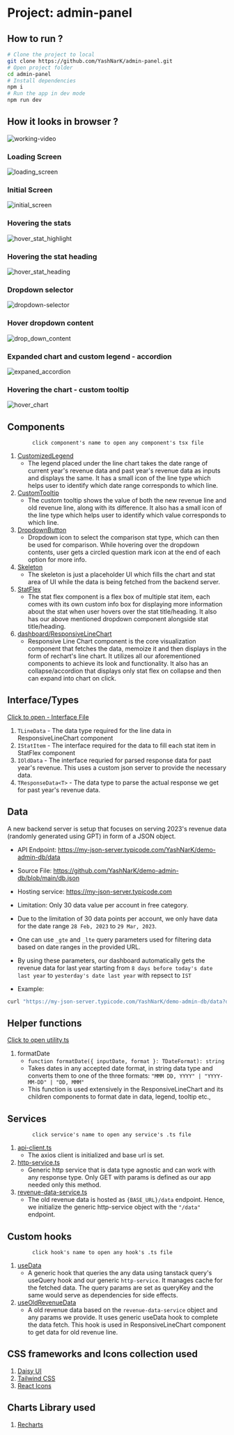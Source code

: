 # Project: admin-panel

## How to run ?

```bash
# Clone the project to local
git clone https://github.com/YashNarK/admin-panel.git
# Open project folder
cd admin-panel
# Install dependencies
npm i
# Run the app in dev mode
npm run dev
```

## How it looks in browser ?

![working-video](media/working_video.gif)

### Loading Screen

![loading_screen](./media/loading_screen.png)

### Initial Screen

![initial_screen](./media/initial_screen.png)

### Hovering the stats

![hover_stat_highlight](./media/hover_stat.png)

### Hovering the stat heading

![hover_stat_heading](./media/hover_stat_heading_tooltip.png)

### Dropdown selector

![dropdown-selector](./media/dropdown_button.png)

### Hover dropdown content

![drop_down_content](./media/hover_dropdown_content.png)

### Expanded chart and custom legend - accordion

![expaned_accordion](./media/expanded_accordion.png)

### Hovering the chart - custom tooltip

![hover_chart](./media/hover_chart_tooltip.png)

## Components

            click component's name to open any component's tsx file

1. [CustomizedLegend](src\components\CustomizedLegend\CustomizedLegend.tsx)
   - The legend placed under the line chart takes the date range of current year's revenue data and past year's revenue data as inputs and displays the same. It has a small icon of the line type which helps user to identify which date range corresponds to which line.
2. [CustomTooltip](src\components\CustomTooltip\CustomTooltip.tsx)
   - The custom tooltip shows the value of both the new revenue line and old revenue line, along with its difference. It also has a small icon of the line type which helps user to identify which value corresponds to which line.
3. [DropdownButton](src\components\DropdownButton\DropdownButton.tsx)
   - Dropdown icon to select the comparison stat type, which can then be used for comparison. While hovering over the dropdown contents, user gets a circled question mark icon at the end of each option for more info.
4. [Skeleton](src\components\Skeleton\Skeleton.tsx)
   - The skeleton is just a placeholder UI which fills the chart and stat area of UI while the data is being fetched from the backend server.
5. [StatFlex](src\components\StatFlex\StatFlex.tsx)
   - The stat flex component is a flex box of multiple stat item, each comes with its own custom info box for displaying more information about the stat when user hovers over the stat title/heading. It also has our above mentioned dropdown component alongside stat title/heading.
6. [dashboard/ResponsiveLineChart](src\components\dashboard\ResponsiveLineChart.tsx)
   - Responsive Line Chart component is the core visualization component that fetches the data, memoize it and then displays in the form of rechart's line chart. It utilizes all our aforementioned components to achieve its look and functionality. It also has an collapse/accordion that displays only stat flex on collapse and then can expand into chart on click.

## Interface/Types

[Click to open - Interface File](src\interfaces\index.ts)

1. `TLineData` - The data type required for the line data in ResponsiveLineChart component
2. `IStatItem` - The interface required for the data to fill each stat item in StatFlex component
3. `IOldData` - The interface requried for parsed response data for past year's revenue. This uses a custom json server to provide the necessary data.
4. `TResponseData<T>` - The data type to parse the actual response we get for past year's revenue data.

## Data

A new backend server is setup that focuses on serving 2023's revenue data (randomly generated using GPT) in form of a JSON object.

- API Endpoint: https://my-json-server.typicode.com/YashNarK/demo-admin-db/data
- Source File: https://github.com/YashNarK/demo-admin-db/blob/main/db.json

- Hosting service: https://my-json-server.typicode.com
- Limitation: Only 30 data value per account in free category.

- Due to the limitation of 30 data points per account, we only have data for the date range `28 Feb, 2023` to `29 Mar, 2023`.
- One can use `_gte` and `_lte` query parameters used for filtering data based on date ranges in the provided URL.
- By using these parameters, our dashboard automatically gets the revenue data for last year starting from `8 days before today's date last year` to `yesterday's date last year` with repsect to `IST`

- Example:

```bash
curl "https://my-json-server.typicode.com/YashNarK/demo-admin-db/data?date_gte=2023-02-29&date_lte=2023-03-07"

```

## Helper functions

[Click to open utility.ts](./src/helpers/utility.ts)

1. formatDate
   - `function formatDate({ inputDate, format }: TDateFormat): string`
   - Takes dates in any accepted date format, in string data type and converts them to one of the three formats: `"MMM DD, YYYY" | "YYYY-MM-DD" | "DD, MMM"`
   - This function is used extensively in the ResponsiveLineChart and its children components to format date in data, legend, tooltip etc.,

## Services

            click service's name to open any service's .ts file

1. [api-client.ts](./src/services/api-client.ts)
   - The axios client is initialized and base url is set.
2. [http-service.ts](./src/services/http-service.ts)
   - Generic http service that is data type agnostic and can work with any response type. Only GET with params is defined as our app needed only this method.
3. [revenue-data-service.ts](./src/services/revenue-data-service.ts)
   - The old revenue data is hosted as `{BASE_URL}/data` endpoint. Hence, we initialize the generic http-service object with the `"/data"` endpoint.

## Custom hooks

            click hook's name to open any hook's .ts file

1. [useData](./src/hooks/useData.ts)
   - A generic hook that queries the any data using tanstack query's useQuery hook and our generic `http-service`. It manages cache for the fetched data. The query params are set as queryKey and the same would serve as dependencies for side effects.
2. [useOldRevenueData](./src/hooks/useOldRevenueData.ts)
   - A old revenue data based on the `revenue-data-service` object and any params we provide. It uses generic useData hook to complete the data fetch. This hook is used in ResponsiveLineChart component to get data for old revenue line.

## CSS frameworks and Icons collection used

1. [Daisy UI](https://daisyui.com/)
2. [Tailwind CSS](https://tailwindcss.com/)
3. [React Icons](https://react-icons.github.io/react-icons/)

## Charts Library used

1. [Recharts](https://recharts.org/)
